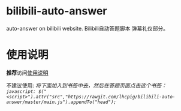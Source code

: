 # bilibili-auto-answer
auto-answer on bilibili website.
Bilibili自动答题脚本 弹幕礼仪部分。

# 使用说明
**推荐**访问[使用说明](https://www.lhcpig.xyz/b.html)

不建议使用:
*将下面加入到书签中去，然后在答题页面点击这个书签：*
*`javascript: $("<script>").attr("src","https://rawgit.com/lhcpig/bilibili-auto-answer/master/main.js").appendTo("head");`*

